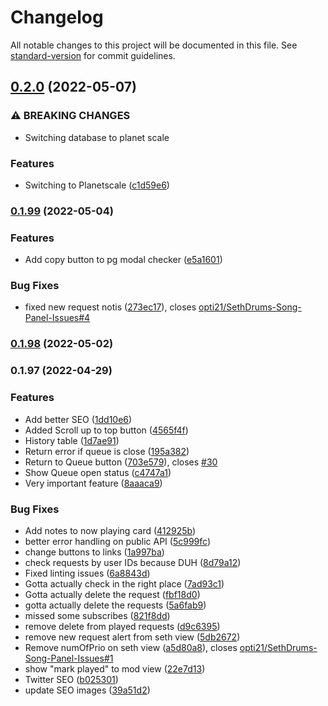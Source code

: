 # Changelog

All notable changes to this project will be documented in this file. See [standard-version](https://github.com/conventional-changelog/standard-version) for commit guidelines.

## [0.2.0](https://github.com/opti21/pepega-panel-frontend/compare/v0.1.99...v0.2.0) (2022-05-07)


### ⚠ BREAKING CHANGES

* Switching database to planet scale

### Features

* Switching to Planetscale ([c1d59e6](https://github.com/opti21/pepega-panel-frontend/commit/c1d59e69650bdbaf1d6878b7ff1b5989473992d7))

### [0.1.99](https://github.com/opti21/pepega-panel-frontend/compare/v0.1.98...v0.1.99) (2022-05-04)


### Features

* Add copy button to pg modal checker ([e5a1601](https://github.com/opti21/pepega-panel-frontend/commit/e5a160169a5f6c5f0ab17e20458e0566314458f2))


### Bug Fixes

* fixed new request notis ([273ec17](https://github.com/opti21/pepega-panel-frontend/commit/273ec17ce9ac3267ad9382626b6a83fefa2be645)), closes [opti21/SethDrums-Song-Panel-Issues#4](https://github.com/opti21/SethDrums-Song-Panel-Issues/issues/4)

### [0.1.98](https://github.com/opti21/pepega-panel-frontend/compare/v0.1.97...v0.1.98) (2022-05-02)

### 0.1.97 (2022-04-29)


### Features

* Add better SEO ([1dd10e6](https://github.com/opti21/pepega-panel-frontend/commit/1dd10e6d7dec5d5e759ef482439d10035fa05b71))
* Added Scroll up to top button ([4565f4f](https://github.com/opti21/pepega-panel-frontend/commit/4565f4fc0aa8817e28943da62a38b41b81efa3f9))
* History table ([1d7ae91](https://github.com/opti21/pepega-panel-frontend/commit/1d7ae914a42bb606601e0d0c2d6883a89eb4f454))
* Return error if queue is close ([195a382](https://github.com/opti21/pepega-panel-frontend/commit/195a38284c996edf5f1367ae836808be166d07b7))
* Return to Queue button ([703e579](https://github.com/opti21/pepega-panel-frontend/commit/703e57983d246b3ce7c1c5bfc99b39eb5347ad97)), closes [#30](https://github.com/opti21/pepega-panel-frontend/issues/30)
* Show Queue open status ([c4747a1](https://github.com/opti21/pepega-panel-frontend/commit/c4747a1d7cdd7f4cbe66ae7e6e15290e2fc6663a))
* Very important feature ([8aaaca9](https://github.com/opti21/pepega-panel-frontend/commit/8aaaca96b340375647f7e912cb4804f16a1d98ed))


### Bug Fixes

* Add notes to now playing card ([412925b](https://github.com/opti21/pepega-panel-frontend/commit/412925b537ec9702261af0c96b87fee26f07fffe))
* better error handling on public API ([5c999fc](https://github.com/opti21/pepega-panel-frontend/commit/5c999fc77cdae3159214ec0c640e1657296f063b))
* change buttons to links ([1a997ba](https://github.com/opti21/pepega-panel-frontend/commit/1a997baa3bb949b20b0d90b082ac063c2b395d12))
* check requests by user IDs because DUH ([8d79a12](https://github.com/opti21/pepega-panel-frontend/commit/8d79a12f0b89457c2307c4b99a46c86bd3889900))
* Fixed linting issues ([6a8843d](https://github.com/opti21/pepega-panel-frontend/commit/6a8843d7d1f1166ff893bb295c9825801f438511))
* Gotta actually check in the right place ([7ad93c1](https://github.com/opti21/pepega-panel-frontend/commit/7ad93c11217ec160d95446b991c35227fba370be))
* Gotta actually delete the request ([fbf18d0](https://github.com/opti21/pepega-panel-frontend/commit/fbf18d0302c31fc5a150ab1ddb1f3f24843dc9d2))
* gotta actually delete the requests ([5a6fab9](https://github.com/opti21/pepega-panel-frontend/commit/5a6fab95908dd7d97119a290ec816e5e3b5d9612))
* missed some subscribes ([821f8dd](https://github.com/opti21/pepega-panel-frontend/commit/821f8dd932bb6aed99aec15930829ef177c86c01))
* remove delete from played requests ([d9c6395](https://github.com/opti21/pepega-panel-frontend/commit/d9c6395be46e35256b477bf11125d828a5898eb9))
* remove new request alert from seth view ([5db2672](https://github.com/opti21/pepega-panel-frontend/commit/5db2672da6b65cef82bc106a41fd22bae721b10d))
* Remove numOfPrio on seth view ([a5d80a8](https://github.com/opti21/pepega-panel-frontend/commit/a5d80a8f8d5d1f8ec2ce3adb3f560df6e9be4d45)), closes [opti21/SethDrums-Song-Panel-Issues#1](https://github.com/opti21/SethDrums-Song-Panel-Issues/issues/1)
* show "mark played" to mod view ([22e7d13](https://github.com/opti21/pepega-panel-frontend/commit/22e7d13e53cb8c53257244131d25224813b453f0))
* Twitter SEO ([b025301](https://github.com/opti21/pepega-panel-frontend/commit/b0253017ba96426a0444de777803fa3bbc37edea))
* update SEO images ([39a51d2](https://github.com/opti21/pepega-panel-frontend/commit/39a51d25282cefe23821168eb913cd415e1fd4d6))
